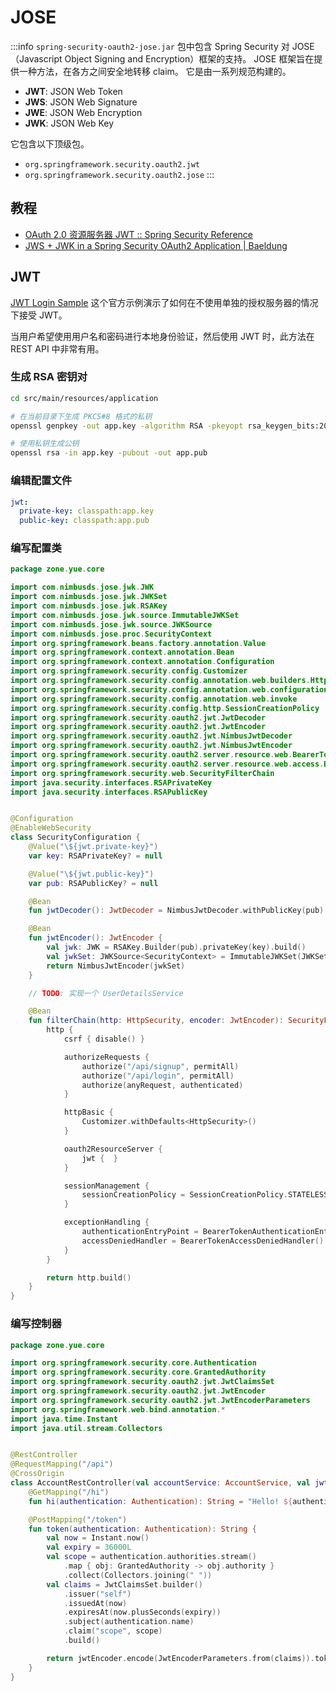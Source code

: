 # JOSE

:::info
`spring-security-oauth2-jose.jar` 包中包含 Spring Security 对 JOSE（Javascript Object Signing and Encryption）框架的支持。
JOSE 框架旨在提供一种方法，在各方之间安全地转移 claim。
它是由一系列规范构建的。

- **JWT**: JSON Web Token
- **JWS**: JSON Web Signature
- **JWE**: JSON Web Encryption
- **JWK**: JSON Web Key

它包含以下顶级包。

- `org.springframework.security.oauth2.jwt`
- `org.springframework.security.oauth2.jose`
:::

## 教程

- [OAuth 2.0 资源服务器 JWT :: Spring Security Reference](https://springdoc.cn/spring-security/servlet/oauth2/resource-server/jwt.html)
- [JWS + JWK in a Spring Security OAuth2 Application | Baeldung](https://www.baeldung.com/spring-security-oauth2-jws-jwk)

## JWT

[JWT Login Sample](https://github.com/spring-projects/spring-security-samples/tree/main/servlet/spring-boot/java/jwt/login)
这个官方示例演示了如何在不使用单独的授权服务器的情况下接受 JWT。

当用户希望使用用户名和密码进行本地身份验证，然后使用 JWT 时，此方法在 REST API 中非常有用。

### 生成 RSA 密钥对

```bash
cd src/main/resources/application

# 在当前目录下生成 PKCS#8 格式的私钥
openssl genpkey -out app.key -algorithm RSA -pkeyopt rsa_keygen_bits:2048

# 使用私钥生成公钥
openssl rsa -in app.key -pubout -out app.pub
```

### 编辑配置文件

```yaml title="src/main/resources/application.yaml"
jwt:
  private-key: classpath:app.key
  public-key: classpath:app.pub
```

### 编写配置类

```kotlin
package zone.yue.core

import com.nimbusds.jose.jwk.JWK
import com.nimbusds.jose.jwk.JWKSet
import com.nimbusds.jose.jwk.RSAKey
import com.nimbusds.jose.jwk.source.ImmutableJWKSet
import com.nimbusds.jose.jwk.source.JWKSource
import com.nimbusds.jose.proc.SecurityContext
import org.springframework.beans.factory.annotation.Value
import org.springframework.context.annotation.Bean
import org.springframework.context.annotation.Configuration
import org.springframework.security.config.Customizer
import org.springframework.security.config.annotation.web.builders.HttpSecurity
import org.springframework.security.config.annotation.web.configuration.EnableWebSecurity
import org.springframework.security.config.annotation.web.invoke
import org.springframework.security.config.http.SessionCreationPolicy
import org.springframework.security.oauth2.jwt.JwtDecoder
import org.springframework.security.oauth2.jwt.JwtEncoder
import org.springframework.security.oauth2.jwt.NimbusJwtDecoder
import org.springframework.security.oauth2.jwt.NimbusJwtEncoder
import org.springframework.security.oauth2.server.resource.web.BearerTokenAuthenticationEntryPoint
import org.springframework.security.oauth2.server.resource.web.access.BearerTokenAccessDeniedHandler
import org.springframework.security.web.SecurityFilterChain
import java.security.interfaces.RSAPrivateKey
import java.security.interfaces.RSAPublicKey


@Configuration
@EnableWebSecurity
class SecurityConfiguration {
    @Value("\${jwt.private-key}")
    var key: RSAPrivateKey? = null

    @Value("\${jwt.public-key}")
    var pub: RSAPublicKey? = null

    @Bean
    fun jwtDecoder(): JwtDecoder = NimbusJwtDecoder.withPublicKey(pub).build()

    @Bean
    fun jwtEncoder(): JwtEncoder {
        val jwk: JWK = RSAKey.Builder(pub).privateKey(key).build()
        val jwkSet: JWKSource<SecurityContext> = ImmutableJWKSet(JWKSet(jwk))
        return NimbusJwtEncoder(jwkSet)
    }

    // TODO: 实现一个 UserDetailsService

    @Bean
    fun filterChain(http: HttpSecurity, encoder: JwtEncoder): SecurityFilterChain {
        http {
            csrf { disable() }

            authorizeRequests {
                authorize("/api/signup", permitAll)
                authorize("/api/login", permitAll)
                authorize(anyRequest, authenticated)
            }

            httpBasic {
                Customizer.withDefaults<HttpSecurity>()
            }

            oauth2ResourceServer {
                jwt {  }
            }

            sessionManagement {
                sessionCreationPolicy = SessionCreationPolicy.STATELESS
            }

            exceptionHandling {
                authenticationEntryPoint = BearerTokenAuthenticationEntryPoint()
                accessDeniedHandler = BearerTokenAccessDeniedHandler()
            }
        }

        return http.build()
    }
}
```

### 编写控制器

```kotlin
package zone.yue.core

import org.springframework.security.core.Authentication
import org.springframework.security.core.GrantedAuthority
import org.springframework.security.oauth2.jwt.JwtClaimsSet
import org.springframework.security.oauth2.jwt.JwtEncoder
import org.springframework.security.oauth2.jwt.JwtEncoderParameters
import org.springframework.web.bind.annotation.*
import java.time.Instant
import java.util.stream.Collectors


@RestController
@RequestMapping("/api")
@CrossOrigin
class AccountRestController(val accountService: AccountService, val jwtEncoder: JwtEncoder) {
    @GetMapping("/hi")
    fun hi(authentication: Authentication): String = "Hello! ${authentication.name} !"

    @PostMapping("/token")
    fun token(authentication: Authentication): String {
        val now = Instant.now()
        val expiry = 36000L
        val scope = authentication.authorities.stream()
            .map { obj: GrantedAuthority -> obj.authority }
            .collect(Collectors.joining(" "))
        val claims = JwtClaimsSet.builder()
            .issuer("self")
            .issuedAt(now)
            .expiresAt(now.plusSeconds(expiry))
            .subject(authentication.name)
            .claim("scope", scope)
            .build()

        return jwtEncoder.encode(JwtEncoderParameters.from(claims)).tokenValue
    }
}
```
